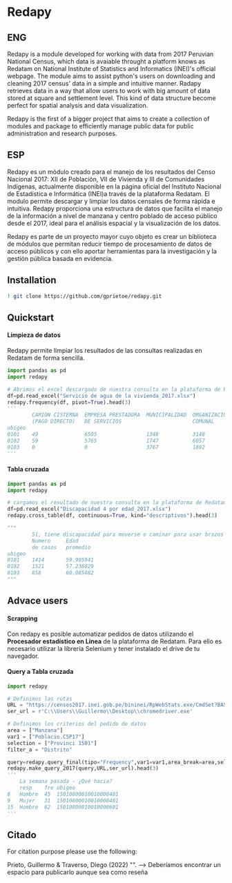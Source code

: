 # Redapy

## ENG

Redapy is a module developed for working with data from 2017 Peruvian National Census, which data is avaiable throught a platform knows as Redatam on National Institute of Statistics and Informatics (INEI)'s official webpage. The module aims to assist python's users on downloading and cleaning 2017 census' data in a simple and intuitive manner. Radapy retrieves data in a way that allow users to work with big amount of data stored at square and settlement level. This kind of data structure become perfect for spatial analysis and data visualization.

Redapy is the first of a bigger project that aims to create a collection of modules and package to efficiently manage public data for public administration and research purposes. 

## ESP

Redapy es un módulo creado para el manejo de los resultados del Censo Nacional 2017: XII de Población, VII de Vivienda y III de Comunidades Indígenas, actualmente disponible en la página oficial del Instituto Nacional de Estadística e Informática (INEI)a través de la plataforma Redatam. El modulo permite descargar y limpiar los datos censales de forma rápida e intuitiva. Redapy proporciona una estructura de datos que facilita el manejo de la información a nivel de manzana y centro poblado de acceso público desde el 2017, ideal para el análisis espacial y la visualización de los datos.

Redapy es parte de un proyecto mayor cuyo objeto es crear un biblioteca de módulos que permitan reducir tiempo de procesamiento de datos de acceso públicos y con ello aportar herramientas para la investigación y la gestión pública basada en evidencia.

## Installation 

```bash
! git clone https://github.com/gprietoe/redapy.git
```

## Quickstart

#### Limpieza de datos
Redapy permite limpiar los resultados de las consultas realizadas en Redatam de forma sencilla.

```python
import pandas as pd
import redapy

# Abrimos el excel descargado de nuestra consulta en la plataforma de Redatam
df=pd.read_excel("Servicio de agua de la vivienda_2017.xlsx")
redapy.frequency(df, pivot=True).head(3)
'''        
        CAMION CISTERNA  EMPRESA PRESTADORA  MUNICIPALIDAD  ORGANIZACION  VECINO
        (PAGO DIRECTO)	 DE SERVICIOS                       COMUNAL	
ubigeo					
0101	49	             6505                1348           3148          13
0102	59	             5765                1747           6057          14
0103	0	             0                   3767           1892          5
'''
```
#### Tabla cruzada
```python
import pandas as pd
import redapy

# cargamos el resultado de nuestra consulta en la plataforma de Redatam
df=pd.read_excel("Discapacidad 4 por edad_2017.xlsx")
redapy.cross_table(df, continuous=True, kind="descriptivos").head(3)

"""
        Sí, tiene discapacidad para moverse o caminar para usar brazos y piernas
        Numero     Edad
        de casos   promedio
ubigeo		
0101	1414       59.905941
0102	1521       57.236029
0103	858        60.085082
"""
```

## Advace users

#### Scrapping
Con redapy es posible automatizar pedidos de datos utilizando el **Procesador estadístico en Linea** de la plataforma de Redatam.
Para ello es necesario utilizar la librería Selenium y tener instalado el drive de tu navegador.

#### Query a Tabla cruzada
```python
import redapy

# Definimos las rutas
URL = "https://censos2017.inei.gob.pe/bininei/RpWebStats.exe/CmdSet?BASE=CPV2017&ITEM=PROGRED&lang=esp"
ser_url = r'C:\\Users\\Guillermo\\Desktop\\chromedriver.exe'

# Definimos los criterios del pedido de datos
area = ["Manzana"]
var1 = ["Poblacio.C5P17"]
selection = ["Provinci 1501"]
filter_a = "Distrito"

query=redapy.query_final(tipo="Frequency",var1=var1,area_break=area,selection=selection)
redapy.make_query_2017(query,URL,ser_url).head(3)
'''
    La semana pasada - ¿Qué hacia?
	resp	fre	ubigeo
8	Hombre	45	15010800010010000401
9	Mujer	31	15010800010010000401
15	Hombre	62	15010800010010000601
'''
```

## Citado 

For citation purpose please use the following:

Prieto, Guillermo & Traverso, Diego (2022) "". --> Deberíamos encontrar un espacio para publicarlo aunque sea como reseña
